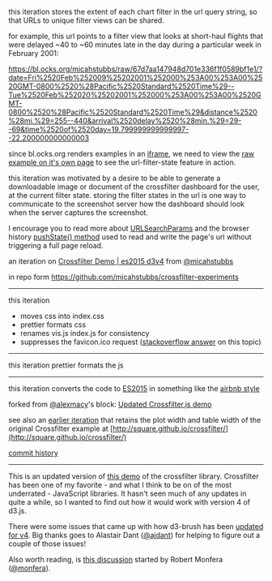 this iteration stores the extent of each chart filter in the url query string, so that URLs to unique filter views can be shared.

for example, this url points to a filter view that looks at short-haul flights that were delayed ~40 to ~60 minutes late in the day during a particular week in February 2001:

https://bl.ocks.org/micahstubbs/raw/67d7aa147948d701e336f1f0589bf1e1/?date=Fri%2520Feb%252009%25202001%252000%253A00%253A00%2520GMT-0800%2520%28Pacific%2520Standard%2520Time%29--Tue%2520Feb%252020%25202001%252000%253A00%253A00%2520GMT-0800%2520%28Pacific%2520Standard%2520Time%29&distance%2520%28mi.%29=255--440&arrival%2520delay%2520%28min.%29=29--69&time%2520of%2520day=19.799999999999997--22.200000000000003

since bl.ocks.org renders examples in an [iframe](https://developer.mozilla.org/en-US/docs/Web/HTML/Element/iframe), we need to view the [raw example on it's own page](https://bl.ocks.org/micahstubbs/raw/67d7aa147948d701e336f1f0589bf1e1) to see the url-filter-state feature in action.

this iteration was motivated by a desire to be able to generate a downloadable image or document of the crossfilter dashboard for the user, at the current filter state. storing the filter states in the url is one way to communicate to the screenshot server how the dashboard should look when the server captures the screenshot.

I encourage you to read more about [URLSearchParams](https://developer.mozilla.org/en-US/docs/Web/API/URLSearchParams) and the browser history [pushState() method](https://developer.mozilla.org/en-US/docs/Web/API/History_API#The_pushState()_method) used to read and write the page's url without triggering a full page reload.

an iteration on [Crossfilter Demo | es2015 d3v4](https://bl.ocks.org/micahstubbs/66db7c01723983ff028584b6f304a54a) from [@micahstubbs](https://twitter.com/micahstubbs)

in repo form https://github.com/micahstubbs/crossfilter-experiments

---

this iteration

- moves css into index.css
- prettier formats css
- renames vis.js index.js for consistency
- suppresses the favicon.ico request ([stackoverflow answer](https://stackoverflow.com/a/13416784/1732222) on this topic)

---

this iteration prettier formats the js

---

this iteration converts the code to [ES2015](https://babeljs.io/learn-es2015/) in something like the [airbnb style](https://github.com/airbnb/javascript)

forked from [@alexmacy](https://twitter.com/alexmacy)'s block: [Updated Crossfilter.js demo](https://bl.ocks.org/alexmacy/ebe599703421757852d36bcf71174dfc)

see also an [earlier iteration](https://bl.ocks.org/micahstubbs/6eab2af6785d9e01589f714131640f40) that retains the plot width and table width of the original Crossfilter example at [http://square.github.io/crossfilter/](http://square.github.io/crossfilter/)

[commit history](https://github.com/micahstubbs/crossfilter-experiments/commits/master)

---

This is an updated version of [this demo](http://crossfilter.github.io/crossfilter/) of the crossfilter library. Crossfilter has been one of my favorite - and what I think to be on of the most underrated - JavaScript libraries. It hasn't seen much of any updates in quite a while, so I wanted to find out how it would work with version 4 of d3.js.

There were some issues that came up with how d3-brush has been [updated for v4](https://github.com/d3/d3/blob/master/CHANGES.md#brushes-d3-brush). Big thanks goes to Alastair Dant ([@ajdant](https://twitter.com/ajdant)) for helping to figure out a couple of those issues!

Also worth reading, is [this discussion](https://github.com/plotly/plotly.js/issues/1316) started by
Robert Monfera ([@monfera](https://twitter.com/monfera)).
